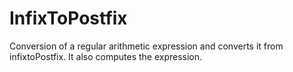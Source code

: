 # InfixToPostfix
Conversion of a regular arithmetic expression and converts it from infixtoPostfix. It also
computes the expression.
